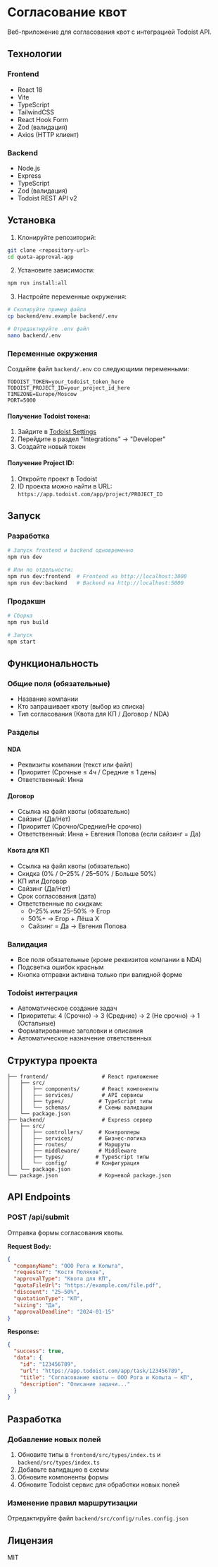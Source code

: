 # Согласование квот

Веб-приложение для согласования квот с интеграцией Todoist API.

## Технологии

### Frontend
- React 18
- Vite
- TypeScript
- TailwindCSS
- React Hook Form
- Zod (валидация)
- Axios (HTTP клиент)

### Backend
- Node.js
- Express
- TypeScript
- Zod (валидация)
- Todoist REST API v2

## Установка

1. Клонируйте репозиторий:
```bash
git clone <repository-url>
cd quota-approval-app
```

2. Установите зависимости:
```bash
npm run install:all
```

3. Настройте переменные окружения:
```bash
# Скопируйте пример файла
cp backend/env.example backend/.env

# Отредактируйте .env файл
nano backend/.env
```

### Переменные окружения

Создайте файл `backend/.env` со следующими переменными:

```env
TODOIST_TOKEN=your_todoist_token_here
TODOIST_PROJECT_ID=your_project_id_here
TIMEZONE=Europe/Moscow
PORT=5000
```

#### Получение Todoist токена:
1. Зайдите в [Todoist Settings](https://app.todoist.com/app/settings)
2. Перейдите в раздел "Integrations" → "Developer"
3. Создайте новый токен

#### Получение Project ID:
1. Откройте проект в Todoist
2. ID проекта можно найти в URL: `https://app.todoist.com/app/project/PROJECT_ID`

## Запуск

### Разработка
```bash
# Запуск frontend и backend одновременно
npm run dev

# Или по отдельности:
npm run dev:frontend  # Frontend на http://localhost:3000
npm run dev:backend   # Backend на http://localhost:5000
```

### Продакшн
```bash
# Сборка
npm run build

# Запуск
npm start
```

## Функциональность

### Общие поля (обязательные)
- Название компании
- Кто запрашивает квоту (выбор из списка)
- Тип согласования (Квота для КП / Договор / NDA)

### Разделы

#### NDA
- Реквизиты компании (текст или файл)
- Приоритет (Срочные ≤ 4ч / Средние ≤ 1 день)
- Ответственный: Инна

#### Договор
- Ссылка на файл квоты (обязательно)
- Сайзинг (Да/Нет)
- Приоритет (Срочно/Средние/Не срочно)
- Ответственный: Инна + Евгения Попова (если сайзинг = Да)

#### Квота для КП
- Ссылка на файл квоты (обязательно)
- Скидка (0% / 0–25% / 25–50% / Больше 50%)
- КП или Договор
- Сайзинг (Да/Нет)
- Срок согласования (дата)
- Ответственные по скидкам:
  - 0–25% или 25–50% → Егор
  - 50%+ → Егор + Лёша Х
  - Сайзинг = Да → Евгения Попова

### Валидация
- Все поля обязательные (кроме реквизитов компании в NDA)
- Подсветка ошибок красным
- Кнопка отправки активна только при валидной форме

### Todoist интеграция
- Автоматическое создание задач
- Приоритеты: 4 (Срочно) → 3 (Средние) → 2 (Не срочно) → 1 (Остальные)
- Форматированные заголовки и описания
- Автоматическое назначение ответственных

## Структура проекта

```
├── frontend/                 # React приложение
│   ├── src/
│   │   ├── components/       # React компоненты
│   │   ├── services/         # API сервисы
│   │   ├── types/           # TypeScript типы
│   │   └── schemas/         # Схемы валидации
│   └── package.json
├── backend/                  # Express сервер
│   ├── src/
│   │   ├── controllers/     # Контроллеры
│   │   ├── services/        # Бизнес-логика
│   │   ├── routes/          # Маршруты
│   │   ├── middleware/      # Middleware
│   │   ├── types/          # TypeScript типы
│   │   └── config/         # Конфигурация
│   └── package.json
└── package.json             # Корневой package.json
```

## API Endpoints

### POST /api/submit
Отправка формы согласования квоты.

**Request Body:**
```json
{
  "companyName": "ООО Рога и Копыта",
  "requester": "Костя Поляков",
  "approvalType": "Квота для КП",
  "quotaFileUrl": "https://example.com/file.pdf",
  "discount": "25–50%",
  "quotationType": "КП",
  "sizing": "Да",
  "approvalDeadline": "2024-01-15"
}
```

**Response:**
```json
{
  "success": true,
  "data": {
    "id": "123456789",
    "url": "https://app.todoist.com/app/task/123456789",
    "title": "Согласование квоты — ООО Рога и Копыта — КП",
    "description": "Описание задачи..."
  }
}
```

## Разработка

### Добавление новых полей
1. Обновите типы в `frontend/src/types/index.ts` и `backend/src/types/index.ts`
2. Добавьте валидацию в схемы
3. Обновите компоненты формы
4. Обновите Todoist сервис для обработки новых полей

### Изменение правил маршрутизации
Отредактируйте файл `backend/src/config/rules.config.json`

## Лицензия

MIT
